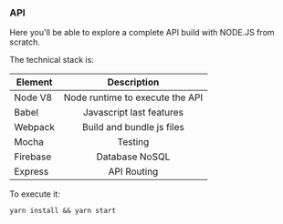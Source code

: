 
### API

Here you'll be able to explore a complete API build with NODE.JS from scratch. 

The technical stack is: 

| Element        | Description           | 
| ------------- |:----------------------:| 
| Node V8      | Node runtime to execute the API |
| Babel      | Javascript last features       |   
| Webpack | Build and bundle js files      | 
| Mocha| Testing|
|Firebase| Database NoSQL|
|Express| API Routing |

To execute it:
```
yarn install && yarn start
``` 